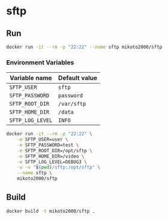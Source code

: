 # sftp

## Run

```sh
docker run -it --rm -p "22:22" --name sftp mikoto2000/sftp
```

### Environment Variables

| Variable name | Default value |
|----|----|
| `SFTP_USER` | `sftp` |
| `SFTP_PASSWORD` | `password` |
| `SFTP_ROOT_DIR` | `/var/sftp` |
| `SFTP_HOME_DIR` | `/data` |
| `SFTP_LOG_LEVEL` | `INFO` |

```sh
docker run -it --rm -p "22:22" \
    -e SFTP_USER=user \
    -e SFTP_PASSWORD=test \
    -e SFTP_ROOT_DIR=/opt/sftp \
    -e SFTP_HOME_DIR=/video \
    -e SFTP_LOG_LEVEL=DEBUG3 \
    -v -v "$(pwd)/sftp:/opt/sftp" \
    --name sftp \
    mikoto2000/sftp
```


## Build

```sh
docker build -t mikoto2000/sftp .
```

